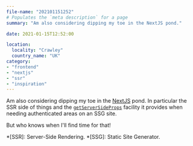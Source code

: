 ```yaml
---
file-name: "202101151252"
# Populates the `meta description` for a page
summary: "Am also considering dipping my toe in the NextJS pond."

date: 2021-01-15T12:52:00

location:
  locality: "Crawley"
  country_name: "UK"
category:
- "frontend"
- "nextjs"
- "ssr"
- "inspiration"
---
```


Am also considering dipping my toe in the [NextJS](https://nextjs.org/) pond. In particular the SSR side of things and the <a href="https://nextjs.org/docs/basic-features/data-fetching#getserversideprops-server-side-rendering"><code>getServerSideProps</code></a> facility it provides when needing authenticated areas on an SSG site.

But who knows when I'll find time for that!

*[SSR]: Server-Side Rendering.
*[SSG]: Static Site Generator.
